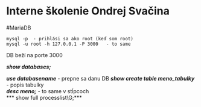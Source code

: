 # Interne školenie Ondrej Svačina 

#MariaDB
````
mysql -p  - prihlási sa ako root (keď som root) 
mysql -u root -h 127.0.0.1 -P 3000   - to same 
````
DB beží na porte 3000 


***show databases;***

***use databasename***  - prepne sa danu DB 
***show create table meno_tabulky*** - popis tabulky \
***desc meno;*** - to same v stĺpcoch \
*** show full processlist\G;*** 